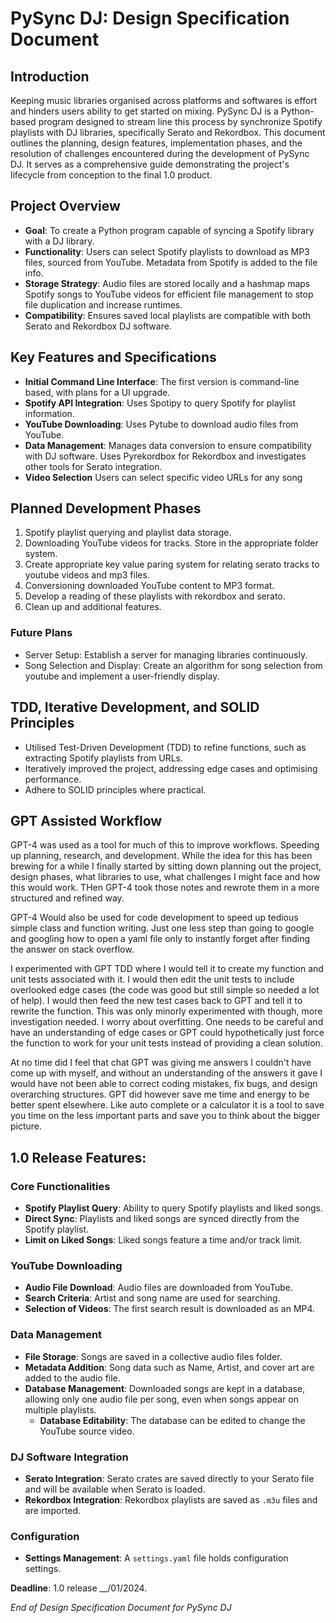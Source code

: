 # PySync DJ: Design Specification Document



## Introduction

Keeping music libraries organised across platforms and softwares is effort and hinders users ability to get started on mixing. PySync DJ is a Python-based program designed to stream line this process by synchronize Spotify playlists with DJ libraries, specifically Serato and Rekordbox. This document outlines the planning, design features, implementation phases, and the resolution of challenges encountered during the development of PySync DJ. It serves as a comprehensive guide demonstrating the project's lifecycle from conception to the final 1.0 product.




## Project Overview

- **Goal**: To create a Python program capable of syncing a Spotify library with a DJ library.
- **Functionality**: Users can select Spotify playlists to download as MP3 files, sourced from YouTube. Metadata from Spotify is added to the file info.
- **Storage Strategy**: Audio files are stored locally and a hashmap maps Spotify songs to YouTube videos for efficient file management to stop file duplication and increase runtimes.
- **Compatibility**: Ensures saved local playlists are compatible with both Serato and Rekordbox DJ software.



## Key Features and Specifications

- **Initial Command Line Interface**: The first version is command-line based, with plans for a UI upgrade.
- **Spotify API Integration**: Uses Spotipy to query Spotify for playlist information.
- **YouTube Downloading**: Uses Pytube to download audio files from YouTube. 
- **Data Management**: Manages data conversion to ensure compatibility with DJ software. Uses Pyrekordbox for Rekordbox and investigates other tools for Serato integration.
- **Video Selection** Users can select specific video URLs for any song 



## Planned Development Phases

1. Spotify playlist querying and playlist data storage.
2. Downloading YouTube videos for tracks. Store in the appropriate folder system.
3. Create appropriate key value paring system for relating serato tracks to youtube videos and mp3 files.
4. Conversioning downloaded YouTube content to MP3 format.
5. Develop a reading of these playlists with rekordbox and serato.
6. Clean up and additional features.

### Future Plans

 - Server Setup: Establish a server for managing libraries continuously.
 - Song Selection and Display: Create an algorithm for song selection from youtube and implement a user-friendly display.



## TDD, Iterative Development, and SOLID Principles 

- Utilised Test-Driven Development (TDD) to refine functions, such as extracting Spotify playlists from URLs.
- Iteratively improved the project, addressing edge cases and optimising performance.
- Adhere to SOLID principles where practical. 



## GPT Assisted Workflow

GPT-4 was used as a tool for much of this to improve workflows. Speeding up planning, research, and development. While the idea for this has been brewing for a while I finally started by sitting down planning out the project, design phases, what libraries to use, what challenges I might face and how this would work. THen GPT-4 took those notes and rewrote them in a more structured and refined way. 

GPT-4 Would also be used for code development to speed up tedious simple class and function writing. Just one less step than going to google and googling how to open a yaml file only to instantly forget after finding the answer on stack overflow.

I experimented with GPT TDD where I would tell it to create my function and unit tests associated with it. I would then edit the unit tests to include overlooked edge cases (the code was good but still simple so needed a lot of help). I would then feed the new test cases back to GPT and tell it to rewrite the function. This was only minorly experimented with though, more investigation needed. I worry about overfitting. One needs to be careful and have an understanding of edge cases or GPT could hypothetically just force the function to work for your unit tests instead of providing a clean solution. 

At no time did I feel that chat GPT was giving me answers I couldn't have come up with myself, and without an understanding of the answers it gave I would have not been able to correct coding mistakes, fix bugs, and design overarching structures. GPT did however save me time and energy to be better spent elsewhere. Like auto complete or a calculator it is a tool to save you time on the less important parts and save you to think about the bigger picture.



## **1.0 Release Features**:

### Core Functionalities
- **Spotify Playlist Query**: Ability to query Spotify playlists and liked songs.
- **Direct Sync**: Playlists and liked songs are synced directly from the Spotify playlist. 
- **Limit on Liked Songs**: Liked songs feature a time and/or track limit. 

### YouTube Downloading
- **Audio File Download**: Audio files are downloaded from YouTube.
- **Search Criteria**: Artist and song name are used for searching.
- **Selection of Videos**: The first search result is downloaded as an MP4. 

### Data Management
- **File Storage**: Songs are saved in a collective audio files folder.
- **Metadata Addition**: Song data such as Name, Artist, and cover art are added to the audio file. 
- **Database Management**: Downloaded songs are kept in a database, allowing only one audio file per song, even when songs appear on multiple playlists. 
  - **Database Editability**: The database can be edited to change the YouTube source video. 

### DJ Software Integration
- **Serato Integration**: Serato crates are saved directly to your Serato file and will be available when Serato is loaded. 
- **Rekordbox Integration**: Rekordbox playlists are saved as `.m3u` files and are imported. 

### Configuration
- **Settings Management**: A `settings.yaml` file holds configuration settings. 

**Deadline**: 1.0 release __/01/2024.



*End of Design Specification Document for PySync DJ*
